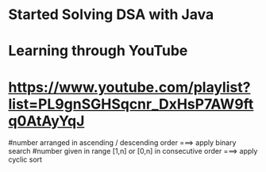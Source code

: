 # Started Solving DSA with Java

# Learning through YouTube

# https://www.youtube.com/playlist?list=PL9gnSGHSqcnr_DxHsP7AW9ftq0AtAyYqJ

#number arranged in ascending / descending order ===> apply binary search
#number given in range [1,n] or [0,n] in consecutive order ===> apply cyclic sort
